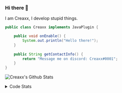 ### Hi there 👋

I am Creaxx, I develop stupid things. 

```java
public class Creaxx implements JavaPlugin {

    public void onEnable() {
        System.out.println("Hello there!");
    }
    
    public String getContactInfo() {
        return "Message me on discord: Creaxx#0001";
    }
}
```

![Creaxx's Github Stats](https://github-readme-stats.vercel.app/api?username=CreaxxOG&show_icons=true&theme=dark&count_private=true)

<details>
  <summary>Code Stats</summary>

<!--START_SECTION:waka-->
![Code Time](http://img.shields.io/badge/Code%20Time-1%2C444%20hrs%2035%20mins-blue)

![Lines of code](https://img.shields.io/badge/From%20Hello%20World%20I%27ve%20Written-791.3%20thousand%20lines%20of%20code-blue)

**🐱 My GitHub Data** 

> 📦 104.7 kB Used in GitHub's Storage 
 > 
> 🏆 2,770 Contributions in the Year 2023
 > 
> 🚫 Not Opted to Hire
 > 
> 📜 4 Public Repositories 
 > 
> 🔑 4 Private Repositories 
 > 
**I'm a Night 🦉** 

```text
🌞 Morning                459 commits         ██░░░░░░░░░░░░░░░░░░░░░░░   06.99 % 
🌆 Daytime                2724 commits        ██████████░░░░░░░░░░░░░░░   41.50 % 
🌃 Evening                3211 commits        ████████████░░░░░░░░░░░░░   48.92 % 
🌙 Night                  170 commits         █░░░░░░░░░░░░░░░░░░░░░░░░   02.59 % 
```
📅 **I'm Most Productive on Saturday** 

```text
Monday                   827 commits         ███░░░░░░░░░░░░░░░░░░░░░░   12.60 % 
Tuesday                  914 commits         ███░░░░░░░░░░░░░░░░░░░░░░   13.92 % 
Wednesday                967 commits         ████░░░░░░░░░░░░░░░░░░░░░   14.73 % 
Thursday                 1026 commits        ████░░░░░░░░░░░░░░░░░░░░░   15.63 % 
Friday                   628 commits         ██░░░░░░░░░░░░░░░░░░░░░░░   09.57 % 
Saturday                 1101 commits        ████░░░░░░░░░░░░░░░░░░░░░   16.77 % 
Sunday                   1101 commits        ████░░░░░░░░░░░░░░░░░░░░░   16.77 % 
```


📊 **This Week I Spent My Time On** 

```text
💬 Programming Languages: 
Java                     10 hrs 14 mins      █████████████████████░░░░   82.89 % 
Kotlin                   53 mins             ██░░░░░░░░░░░░░░░░░░░░░░░   07.25 % 
Gradle                   24 mins             █░░░░░░░░░░░░░░░░░░░░░░░░   03.26 % 
Groovy                   20 mins             █░░░░░░░░░░░░░░░░░░░░░░░░   02.75 % 
XML                      20 mins             █░░░░░░░░░░░░░░░░░░░░░░░░   02.72 % 

🔥 Editors: 
IntelliJ                 12 hrs 21 mins      █████████████████████████   100.00 % 
```

**I Mostly Code in Java** 

```text
Java                     60 repos            ███████████████████░░░░░░   75.95 % 
Kotlin                   10 repos            ███░░░░░░░░░░░░░░░░░░░░░░   12.66 % 
TypeScript               4 repos             █░░░░░░░░░░░░░░░░░░░░░░░░   05.06 % 
CSS                      2 repos             █░░░░░░░░░░░░░░░░░░░░░░░░   02.53 % 
EJS                      1 repo              ░░░░░░░░░░░░░░░░░░░░░░░░░   01.27 % 
```




 Last Updated on 16/08/2023 12:33:40 UTC
<!--END_SECTION:waka-->
</details>
